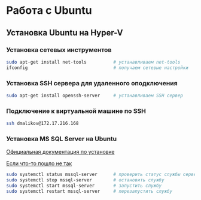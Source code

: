 # Работа с Ubuntu

## Установка Ubuntu на Hyper-V

### Установка сетевых инструментов

```bash
sudo apt-get install net-tools          # устанавливаем net-tools
ifconfig                                # получаем сетевые настройки
```

### Установка SSH сервера для удаленного оподключения

```bash
sudo apt-get install openssh-server     # устанавливаем SSH сервер
```

### Подключение к виртуальной машине по SSH

```bash
ssh dmalikov@172.17.216.168
```

### Установка MS SQL Server на Ubuntu

[Официальная документация по установке](https://docs.microsoft.com/ru-ru/sql/linux/quickstart-install-connect-ubuntu?view=sql-server-2017)

[Если что-то пошло не так](https://docs.microsoft.com/ru-ru/sql/linux/sql-server-linux-troubleshooting-guide?view=sql-server-2017)

```bash
sudo systemctl status mssql-server      # проверить статус службы сервера
sudo systemctl stop mssql-server        # остановить службу
sudo systemctl start mssql-server       # запустить службу
sudo systemctl restart mssql-server     # перезапустить службу
```
